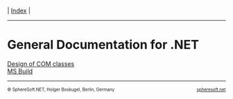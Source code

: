 | [Index](index.md) |

<hr style="height: 1px" />

# General Documentation for .NET
[Design of COM classes](General.NET/COM.Classes.md)  
[MS Build](General.NET/MSBuild.md)



<!-- FOOTER -->
<hr style="height: 1px" />
<span style="font-size: 0.7em">© SphereSoft.NET, Holger Boskugel, Berlin, Germany</span>
<a href="http://spheresoft.net" style="font-size: 0.7em; float: right">spheresoft.net</a>
